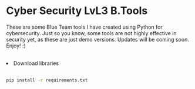 # Cyber Security LvL3 B.Tools
These are some Blue Team tools I have created using Python for cybersecurity. Just so you know, some tools are not highly effective in security yet, as these are just demo versions. Updates will be coming soon. Enjoy! :)<br><br>

<li>Download libraries</li><br>

```bash
pip install -r requirements.txt
```
